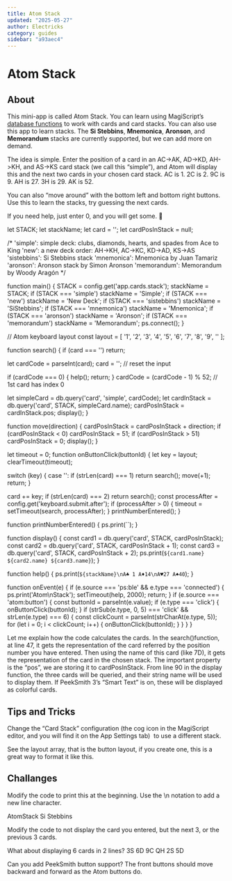 ```yaml
---
title: Atom Stack
updated: "2025-05-27"
author: Electricks
category: guides
sidebar: "a93aec4"
---
```


# Atom Stack

## About

 
 
 
 
 This mini-app is called Atom Stack. You can learn using MagiScript’s [database functions](https://electricks.info/docs/magiscript/database/) to work with cards and card stacks. You can also use this app to learn stacks. The **Si Stebbins**, **Mnemonica**, **Aronson**, and **Memorandum** stacks are currently supported, but we can add more on demand.

The idea is simple. Enter the position of a card in an AC->AK, AD->KD, AH->KH, and AS->KS card stack (we call this “simple”), and Atom will display this and the next two cards in your chosen card stack. AC is 1. 2C is 2. 9C is 9. AH is 27. 3H is 29. AK is 52.

You can also “move around” with the bottom left and bottom right buttons. Use this to learn the stacks, try guessing the next cards.

If you need help, just enter 0, and you will get some. 🙂

 
 
 
 
 
 
 
 
let STACK;
let stackName;
let card = '';
let cardPosInStack = null;

/*
 'simple': simple deck: clubs, diamonds, hearts, and spades from Ace to King
 'new': a new deck order: AH->KH, AC->KC, KD->AD, KS->AS
 'sistebbins': Si Stebbins stack
 'mnemonica': Mnemonica by Juan Tamariz
 'aronson': Aronson stack by Simon Aronson
 'memorandum': Memorandum by Woody Aragón
*/

function main() {
 STACK = config.get('app.cards.stack');
 stackName = STACK;
 if (STACK === 'simple') stackName = 'Simple';
 if (STACK === 'new') stackName = 'New Deck';
 if (STACK === 'sistebbins') stackName = 'SiStebbins';
 if (STACK === 'mnemonica') stackName = 'Mnemonica';
 if (STACK === 'aronson') stackName = 'Aronson';
 if (STACK === 'memorandum') stackName = 'Memorandum';
 ps.connect();
}

// Atom keyboard layout
const layout = [
 '1', '2', '3',
 '4', '5', '6',
 '7', '8', '9',
 ''
];

function search() {
 if (card === '') return;

 let cardCode = parseInt(card);
 card = ''; // reset the input

 if (cardCode === 0) {
 help();
 return;
 }
 cardCode = (cardCode - 1) % 52; // 1st card has index 0

 let simpleCard = db.query('card', 'simple', cardCode);
 let cardInStack = db.query('card', STACK, simpleCard.name);
 cardPosInStack = cardInStack.pos;
 display();
}

function move(direction) {
 cardPosInStack = cardPosInStack + direction;
 if (cardPosInStack < 0) cardPosInStack = 51;
 if (cardPosInStack > 51) cardPosInStack = 0;
 display();
}

let timeout = 0;
function onButtonClick(buttonId) {
 let key = layout;
 clearTimeout(timeout);

 switch (key) {
 case '':
 if (strLen(card) === 1) return search();
 move(+1);
 return;
 }

 card += key;
 if (strLen(card) === 2) return search();
 const processAfter = config.get('keyboard.submit.after');
 if (processAfter > 0) {
 timeout = setTimeout(search, processAfter);
 }
 printNumberEntered();
}

function printNumberEntered() {
 ps.print(``);
}

function display() {
 const card1 = db.query('card', STACK, cardPosInStack);
 const card2 = db.query('card', STACK, cardPosInStack + 1);
 const card3 = db.query('card', STACK, cardPosInStack + 2);
 ps.print(`${card1.name} ${card2.name} ${card3.name}`);
}

function help() {
 ps.print(`${stackName}\nA♣ 1 A♦14\nA♥27 A♠40`);
}

function onEvent(e) {
 if (e.source === 'ps:ble' && e.type === 'connected') {
 ps.print('Atom\nStack');
 setTimeout(help, 2000);
 return;
 }
 if (e.source === 'atom:button') {
 const buttonId = parseInt(e.value);
 if (e.type === 'click') {
 onButtonClick(buttonId);
 }
 if (strSub(e.type, 0, 5) === 'click' && strLen(e.type) === 6) {
 const clickCount = parseInt(strCharAt(e.type, 5));
 for (let i = 0; i < clickCount; i++) {
 onButtonClick(buttonId);
 }
 }
 }
}
 
 
 
 
 
 
 
 Let me explain how the code calculates the cards. In the search()function, at line 47, it gets the representation of the card referred by the position number you have entered. Then using the name of this card (like 7D), it gets the representation of the card in the chosen stack. The important property is the “pos”, we are storing it to cardPosInStack. From line 90 in the display function, the three cards will be queried, and their string name will be used to display them. If PeekSmith 3’s “Smart Text” is on, these will be displayed as colorful cards.

 
 
 
 
 ## Tips and Tricks

 
 
 
 
 Change the “Card Stack” configuration (the cog icon in the MagiScript editor, and you will find it on the App Settings tab)  to use a different stack.

See the layout array, that is the button layout, if you create one, this is a great way to format it like this.

 
 
 
 
 ## Challanges

 
 
 
 
 Modify the code to print this at the beginning. Use the \n notation to add a new line character.

AtomStack
Si Stebbins

Modify the code to not display the card you entered, but the next 3, or the previous 3 cards.

What about displaying 6 cards in 2 lines?
3S 6D 9C
QH 2S 5D

Can you add PeekSmith button support? The front buttons should move backward and forward as the Atom buttons do.